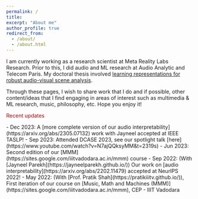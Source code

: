 ```yaml
---
permalink: /
title:
excerpt: "About me"
author_profile: true
redirect_from: 
  - /about/
  - /about.html
---
```

I am currently working as a research scientist at Meta Reality Labs Research. Prior to this, I did audio and ML research at Audio Analytic and Telecom Paris.  My doctoral thesis involved [learning representations for robust audio-visual scene analysis](https://pastel.archives-ouvertes.fr/tel-02115465).

Through these pages, I wish to share work that I do and if possible, other content/ideas that I find engaging in areas of interest such as multimedia & ML research, music, philosophy, etc. Hope you enjoy it!


<p style="color:#b30000">Recent updates</p>
 - Dec 2023: A [more complete version of our audio interpretability](https://arxiv.org/abs/2305.07132) work with Jayneel accepted at IEEE TASLP!
 - Sep 2023: Attended DCASE 2023, see our spotlight talk [here](https://www.youtube.com/watch?v=N7ajQQksyMM&t=2319s)
 - Jun 2023: Second edition of our [MMM](https://sites.google.com/iiitvadodara.ac.in/mmm) course
 - Sep 2022: (With [Jayneel Parekh](https://jayneelparekh.github.io/)) Our work on [audio interpretability](https://arxiv.org/abs/2202.11479) accepted at NeurIPS 2022!
 - May 2022: (With [Prof. Pratik Shah](https://pratikiiitv.github.io/)), First iteration of our course on [Music, Math and Machines (MMM)](https://sites.google.com/iiitvadodara.ac.in/mmm), CEP - IIIT Vadodara 
